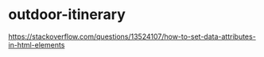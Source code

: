 # outdoor-itinerary

https://stackoverflow.com/questions/13524107/how-to-set-data-attributes-in-html-elements